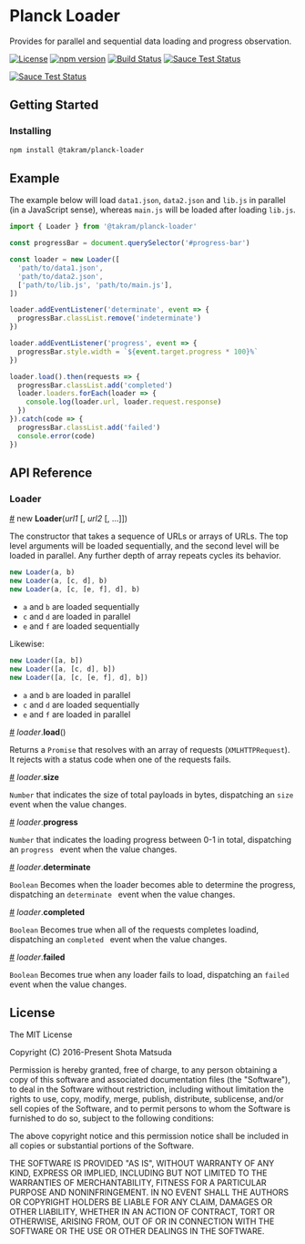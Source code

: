 Planck Loader
=============

Provides for parallel and sequential data loading and progress observation.

[![License](http://img.shields.io/badge/license-MIT-lightgrey.svg?style=flat
)](http://mit-license.org)
[![npm version](https://badge.fury.io/js/%40takram%2Fplanck-loader.svg)](http://badge.fury.io/js/%40takram%2Fplanck-loader)
[![Build Status](https://travis-ci.org/takram-design-engineering/planck-loader.svg?branch=master)](https://travis-ci.org/takram-design-engineering/planck-loader)
[![Sauce Test Status](https://saucelabs.com/buildstatus/planck-loader)](https://saucelabs.com/u/planck-loader)

[![Sauce Test Status](https://saucelabs.com/browser-matrix/planck-loader.svg)](https://saucelabs.com/u/planck-loader)

## Getting Started

### Installing

```sh
npm install @takram/planck-loader
```

## Example

The example below will load `data1.json`, `data2.json` and `lib.js` in parallel (in a JavaScript sense), whereas `main.js` will be loaded after loading `lib.js`.

```js
import { Loader } from '@takram/planck-loader'

const progressBar = document.querySelector('#progress-bar')

const loader = new Loader([
  'path/to/data1.json',
  'path/to/data2.json',
  ['path/to/lib.js', 'path/to/main.js'],
])

loader.addEventListener('determinate', event => {
  progressBar.classList.remove('indeterminate')
})

loader.addEventListener('progress', event => {
  progressBar.style.width = `${event.target.progress * 100}%`
})

loader.load().then(requests => {
  progressBar.classList.add('completed')
  loader.loaders.forEach(loader => {
    console.log(loader.url, loader.request.response)
  })
}).catch(code => {
  progressBar.classList.add('failed')
  console.error(code)
})
```

## API Reference

### Loader

<a id="new-loader" href="#new-loader">#</a>
new **Loader**(*url1* [, *url2* [, ...]])

The constructor that takes a sequence of URLs or arrays of URLs. The top level arguments will be loaded sequentially, and the second level will be loaded in parallel. Any further depth of array repeats cycles its behavior.

```js
new Loader(a, b)
new Loader(a, [c, d], b)
new Loader(a, [c, [e, f], d], b)
```

- `a` and `b` are loaded sequentially
- `c` and `d` are loaded in parallel
- `e` and `f` are loaded sequentially

Likewise:

```js
new Loader([a, b])
new Loader([a, [c, d], b])
new Loader([a, [c, [e, f], d], b])
```

- `a` and `b` are loaded in parallel
- `c` and `d` are loaded sequentially
- `e` and `f` are loaded in parallel

<a id="loader-load" href="#loader-load">#</a>
*loader*.**load**()

Returns a `Promise` that resolves with an array of requests (`XMLHTTPRequest`). It rejects with a status code when one of the requests fails.

<a id="loader-size" href="#loader-size">#</a>
*loader*.**size**

`Number` that indicates the size of total payloads in bytes, dispatching an `size` event when the value changes.

<a id="loader-progress" href="#loader-progress">#</a>
*loader*.**progress**

`Number` that indicates the loading progress between 0-1 in total, dispatching an `progress ` event when the value changes.

<a id="loader-determinate" href="#loader-determinate">#</a>
*loader*.**determinate**

`Boolean` Becomes when the loader becomes able to determine the progress, dispatching an `determinate ` event when the value changes.

<a id="loader-completed" href="#loader-completed">#</a>
*loader*.**completed**

`Boolean` Becomes true when all of the requests completes loadind, dispatching an `completed ` event when the value changes.

<a id="loader-failed" href="#loader-failed">#</a>
*loader*.**failed**

`Boolean` Becomes true when any loader fails to load, dispatching an `failed ` event when the value changes.

## License

The MIT License

Copyright (C) 2016-Present Shota Matsuda

Permission is hereby granted, free of charge, to any person obtaining a
copy of this software and associated documentation files (the "Software"),
to deal in the Software without restriction, including without limitation
the rights to use, copy, modify, merge, publish, distribute, sublicense,
and/or sell copies of the Software, and to permit persons to whom the
Software is furnished to do so, subject to the following conditions:

The above copyright notice and this permission notice shall be included in
all copies or substantial portions of the Software.

THE SOFTWARE IS PROVIDED "AS IS", WITHOUT WARRANTY OF ANY KIND, EXPRESS OR
IMPLIED, INCLUDING BUT NOT LIMITED TO THE WARRANTIES OF MERCHANTABILITY,
FITNESS FOR A PARTICULAR PURPOSE AND NONINFRINGEMENT. IN NO EVENT SHALL
THE AUTHORS OR COPYRIGHT HOLDERS BE LIABLE FOR ANY CLAIM, DAMAGES OR OTHER
LIABILITY, WHETHER IN AN ACTION OF CONTRACT, TORT OR OTHERWISE, ARISING
FROM, OUT OF OR IN CONNECTION WITH THE SOFTWARE OR THE USE OR OTHER
DEALINGS IN THE SOFTWARE.
